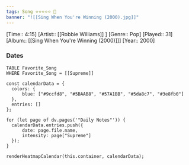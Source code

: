 ```yaml
---
tags: Song ⭐⭐⭐⭐⭐ 💛
banner: "![[Sing When You're Winning (2000).jpg]]"
---
```

[Time:: 4:15]
[Artist:: [[Robbie Williams]] ]
[Genre:: Pop]
[Played:: 31]
[Album:: [[Sing When You're Winning (2000)]]]
[Year:: 2000]
### Dates
````dataview
TABLE Favorite_Song
WHERE Favorite_Song = [[Supreme]]
````

  ```dataviewjs
const calendarData = { 
	colors: { 
		blue: ["#9ccfd8", "#5BAAB8", "#57A1BB", "#5da8c7", "#3e8fb0"] 
	}, 
	entries: [] 
}; 

for (let page of dv.pages('"Daily Notes"')) { 
	calendarData.entries.push({ 
		date: page.file.name, 
		intensity: page["Supreme"]
	}); 
} 

renderHeatmapCalendar(this.container, calendarData);
```
